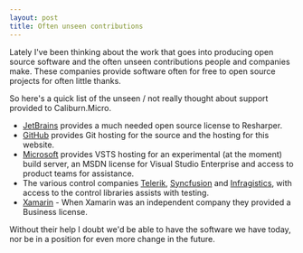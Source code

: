 ```yaml
---
layout: post
title: Often unseen contributions
---
```


Lately I've been thinking about the work that goes into producing open source software and the often unseen contributions people and companies make. These companies provide software often for free to open source projects for often little thanks.

So here's a quick list of the unseen / not really thought about support provided to Caliburn.Micro.

- [JetBrains](https://www.jetbrains.com/) provides a much needed open source license to Resharper.
- [GitHub](https://github.com) provides Git hosting for the source and the hosting for this website.
- [Microsoft](https://www.microsoft.com) provides VSTS hosting for an experimental (at the moment) build server, an MSDN license for Visual Studio Enterprise and access to product teams for assistance.
- The various control companies [Telerik](http://www.telerik.com/), [Syncfusion](https://www.syncfusion.com) and [Infragistics](http://www.infragistics.com), with access to the control libraries assists with testing.
- [Xamarin](http://xamarin.com) - When Xamarin was an independent company they provided a Business license.

Without their help I doubt we'd be able to have the software we have today, nor be in a position for even more change in the future.